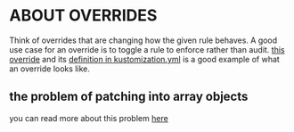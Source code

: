 # ABOUT OVERRIDES

Think of overrides that are changing how the given rule behaves. A good use case for an override is to toggle a rule to enforce rather than audit. [this override](/kyverno-example/overrides/enforce-base-rules.yml) and its [definition in kustomization.yml](/kyverno-example/kustomization.yml) is a good example of what an override looks like.

## the problem of patching into array objects

you can read more about this problem [here](/kyverno-example/exceptions/README.md)

